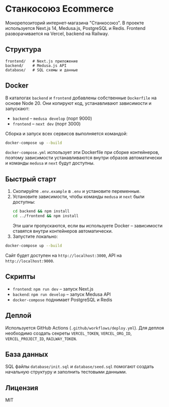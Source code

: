 # Станкосоюз Ecommerce

Монорепозиторий интернет-магазина "Станкосоюз". В проекте используется Next.js 14, Medusa.js, PostgreSQL и Redis. Frontend разворачивается на Vercel, backend на Railway.

## Структура
```
frontend/   # Next.js приложение
backend/    # Medusa.js API
database/   # SQL схемы и данные
```

## Docker
В каталогах `backend` и `frontend` добавлены собственные `Dockerfile` на основе Node 20. 
Они копируют код, устанавливают зависимости и запускают:
- `backend` – `medusa develop` (порт 9000)
- `frontend` – `next dev` (порт 3000)

Сборка и запуск всех сервисов выполняется командой:
```bash
docker-compose up --build
```
`docker-compose.yml` использует эти Dockerfile при сборке контейнеров,
поэтому зависимости устанавливаются внутри образов автоматически и команды
`medusa` и `next` будут доступны.

## Быстрый старт
1. Скопируйте `.env.example` в `.env` и установите переменные.
2. Установите зависимости, чтобы команды `medusa` и `next` были доступны:
   ```bash
   cd backend && npm install
   cd ../frontend && npm install
   ```
   Эти шаги пропускаются, если вы используете Docker – зависимости ставятся внутри контейнеров автоматически.
3. Запустите локально:
```bash
docker-compose up --build
```
Сайт будет доступен на `http://localhost:3000`, API на `http://localhost:9000`.

## Скрипты
- `frontend`: `npm run dev` – запуск Next.js
- `backend`: `npm run develop` – запуск Medusa API
- `docker-compose` поднимает PostgreSQL и Redis

## Деплой
Используется GitHub Actions (`.github/workflows/deploy.yml`). Для деплоя необходимо создать секреты `VERCEL_TOKEN`, `VERCEL_ORG_ID`, `VERCEL_PROJECT_ID`, `RAILWAY_TOKEN`.

## База данных
SQL файлы `database/init.sql` и `database/seed.sql` помогают создать начальную структуру и заполнить тестовыми данными.

## Лицензия
MIT
